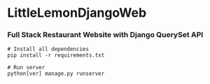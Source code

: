 # LittleLemonDjangoWeb
### Full Stack Restaurant Website with Django QuerySet API 

```
# Install all dependencies
pip install -r requirements.txt

# Run server
python[ver] manage.py runserver
```

